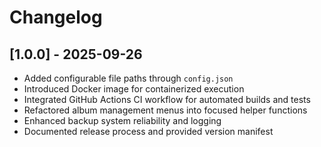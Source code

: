 # Changelog

## [1.0.0] - 2025-09-26
- Added configurable file paths through `config.json`
- Introduced Docker image for containerized execution
- Integrated GitHub Actions CI workflow for automated builds and tests
- Refactored album management menus into focused helper functions
- Enhanced backup system reliability and logging
- Documented release process and provided version manifest
